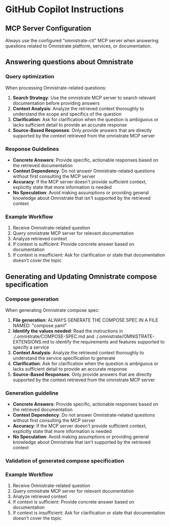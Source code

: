 # GitHub Copilot Instructions

## MCP Server Configuration

Always use the configured "omnistrate-ctl" MCP server when answering questions related to Omnistrate platform, services, or documentation.

## Answering questions about Omnistrate

### Query optimization

When processing Omnistrate-related questions:

1. **Search Strategy**: Use the omnistrate MCP server to search relevant documentation before providing answers
2. **Context Analysis**: Analyze the retrieved context thoroughly to understand the scope and specifics of the question
3. **Clarification**: Ask for clarification when the question is ambiguous or lacks sufficient detail to provide an accurate response
4. **Source-Based Responses**: Only provide answers that are directly supported by the context retrieved from the omnistrate MCP server

### Response Guidelines

- **Concrete Answers**: Provide specific, actionable responses based on the retrieved documentation
- **Context Dependency**: Do not answer Omnistrate-related questions without first consulting the MCP server
- **Accuracy**: If the MCP server doesn't provide sufficient context, explicitly state that more information is needed
- **No Speculation**: Avoid making assumptions or providing general knowledge about Omnistrate that isn't supported by the retrieved context

### Example Workflow

1. Receive Omnistrate-related question
2. Query omnistrate MCP server for relevant documentation
3. Analyze retrieved context
4. If context is sufficient: Provide concrete answer based on documentation
5. If context is insufficient: Ask for clarification or state that documentation doesn't cover the topic

## Generating and Updating Omnistrate compose specification

### Compose generation

When generating Omnistrate compose spec:

1. **File generation**: ALWAYS GENERATE THE COMPOSE SPEC IN A FILE NAMED: "compose.yaml"
2. **Identify the values needed**: Read the instructions in ./.omnistrate/COMPOSE-SPEC.md and ./.omnistrate/OMNISTRATE-EXTENSIONS.md to identify the requirements and features supported to specify a service
3. **Context Analysis**: Analyze the retrieved context thoroughly to understand the service specification to generate
4. **Clarification**: Ask for clarification when the question is ambiguous or lacks sufficient detail to provide an accurate response
5. **Source-Based Responses**: Only provide answers that are directly supported by the context retrieved from the omnistrate MCP server

### Generation guideline

- **Concrete Answers**: Provide specific, actionable responses based on the retrieved documentation
- **Context Dependency**: Do not answer Omnistrate-related questions without first consulting the MCP server
- **Accuracy**: If the MCP server doesn't provide sufficient context, explicitly state that more information is needed
- **No Speculation**: Avoid making assumptions or providing general knowledge about Omnistrate that isn't supported by the retrieved context

### Validation of generated compose specification

### Example Workflow

1. Receive Omnistrate-related question
2. Query omnistrate MCP server for relevant documentation
3. Analyze retrieved context
4. If context is sufficient: Provide concrete answer based on documentation
5. If context is insufficient: Ask for clarification or state that documentation doesn't cover the topic

